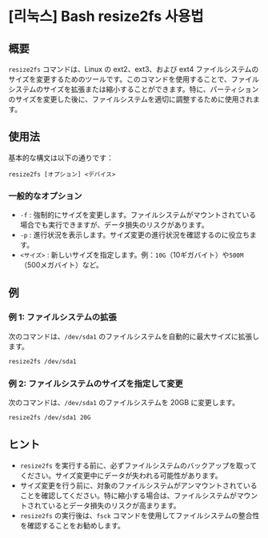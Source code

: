 # [리눅스] Bash resize2fs 사용법

## 概要
`resize2fs` コマンドは、Linux の ext2、ext3、および ext4 ファイルシステムのサイズを変更するためのツールです。このコマンドを使用することで、ファイルシステムのサイズを拡張または縮小することができます。特に、パーティションのサイズを変更した後に、ファイルシステムを適切に調整するために使用されます。

## 使用法
基本的な構文は以下の通りです：

```
resize2fs [オプション] <デバイス>
```

### 一般的なオプション
- `-f` : 強制的にサイズを変更します。ファイルシステムがマウントされている場合でも実行できますが、データ損失のリスクがあります。
- `-p` : 進行状況を表示します。サイズ変更の進行状況を確認するのに役立ちます。
- `<サイズ>` : 新しいサイズを指定します。例：`10G`（10ギガバイト）や`500M`（500メガバイト）など。

## 例
### 例 1: ファイルシステムの拡張
次のコマンドは、`/dev/sda1` のファイルシステムを自動的に最大サイズに拡張します。

```bash
resize2fs /dev/sda1
```

### 例 2: ファイルシステムのサイズを指定して変更
次のコマンドは、`/dev/sda1` のファイルシステムを 20GB に変更します。

```bash
resize2fs /dev/sda1 20G
```

## ヒント
- `resize2fs` を実行する前に、必ずファイルシステムのバックアップを取ってください。サイズ変更中にデータが失われる可能性があります。
- サイズ変更を行う前に、対象のファイルシステムがアンマウントされていることを確認してください。特に縮小する場合は、ファイルシステムがマウントされているとデータ損失のリスクが高まります。
- `resize2fs` の実行後は、`fsck` コマンドを使用してファイルシステムの整合性を確認することをお勧めします。